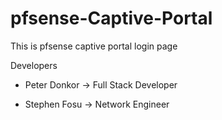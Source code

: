 # pfsense-Captive-Portal
This is pfsense captive portal login page 

Developers

- Peter Donkor -> Full Stack Developer

- Stephen Fosu -> Network Engineer
